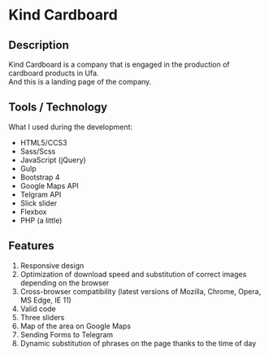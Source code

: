 # Kind Cardboard #

## Description ##

Kind Cardboard is a company that is engaged in the production of cardboard products in Ufa.  
And this is a landing page of the company.

## Tools / Technology ##

What I used during the development:

- HTML5/CCS3
- Sass/Scss
- JavaScript (jQuery)
- Gulp
- Bootstrap 4
- Google Maps API
- Telgram API
- Slick slider
- Flexbox
- PHP (a little)

## Features ##

1. Responsive design
2. Optimization of download speed and substitution of correct images depending on the browser
3. Cross-browser compatibility (latest versions of Mozilla, Chrome, Opera, MS Edge, IE 11)
4. Valid code
5. Three sliders
6. Map of the area on Google Maps
7. Sending Forms to Telegram
8. Dynamic substitution of phrases on the page thanks to the time of day

